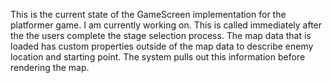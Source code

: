 This is the current state of the GameScreen implementation for the platformer game. I am currently working on. This is called immediately after the the users
complete the stage selection process. The map data that is loaded has custom
properties outside of the map data to describe enemy location and starting
point. The system pulls out this information before rendering the map.
